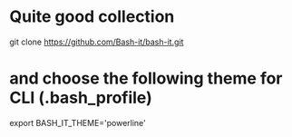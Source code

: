 # Quite good collection
git clone https://github.com/Bash-it/bash-it.git

# and choose the following theme for CLI (.bash_profile)
export BASH_IT_THEME='powerline'
